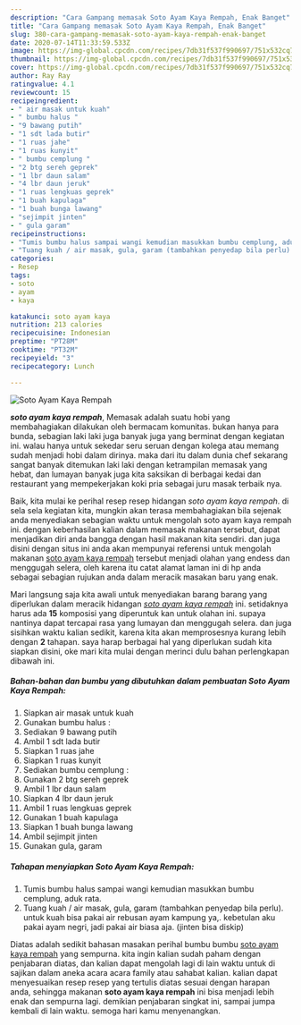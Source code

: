 ```yaml
---
description: "Cara Gampang memasak Soto Ayam Kaya Rempah, Enak Banget"
title: "Cara Gampang memasak Soto Ayam Kaya Rempah, Enak Banget"
slug: 380-cara-gampang-memasak-soto-ayam-kaya-rempah-enak-banget
date: 2020-07-14T11:33:59.533Z
image: https://img-global.cpcdn.com/recipes/7db31f537f990697/751x532cq70/soto-ayam-kaya-rempah-foto-resep-utama.jpg
thumbnail: https://img-global.cpcdn.com/recipes/7db31f537f990697/751x532cq70/soto-ayam-kaya-rempah-foto-resep-utama.jpg
cover: https://img-global.cpcdn.com/recipes/7db31f537f990697/751x532cq70/soto-ayam-kaya-rempah-foto-resep-utama.jpg
author: Ray Ray
ratingvalue: 4.1
reviewcount: 15
recipeingredient:
- " air masak untuk kuah"
- " bumbu halus "
- "9 bawang putih"
- "1 sdt lada butir"
- "1 ruas jahe"
- "1 ruas kunyit"
- " bumbu cemplung "
- "2 btg sereh geprek"
- "1 lbr daun salam"
- "4 lbr daun jeruk"
- "1 ruas lengkuas geprek"
- "1 buah kapulaga"
- "1 buah bunga lawang"
- "sejimpit jinten"
- " gula garam"
recipeinstructions:
- "Tumis bumbu halus sampai wangi kemudian masukkan bumbu cemplung, aduk rata."
- "Tuang kuah / air masak, gula, garam (tambahkan penyedap bila perlu). untuk kuah bisa pakai air rebusan ayam kampung ya,. kebetulan aku pakai ayam negri, jadi pakai air biasa aja. (jinten bisa diskip)"
categories:
- Resep
tags:
- soto
- ayam
- kaya

katakunci: soto ayam kaya 
nutrition: 213 calories
recipecuisine: Indonesian
preptime: "PT28M"
cooktime: "PT32M"
recipeyield: "3"
recipecategory: Lunch

---
```



![Soto Ayam Kaya Rempah](https://img-global.cpcdn.com/recipes/7db31f537f990697/751x532cq70/soto-ayam-kaya-rempah-foto-resep-utama.jpg)

<b><i>soto ayam kaya rempah</i></b>, Memasak adalah suatu hobi yang membahagiakan dilakukan oleh bermacam komunitas. bukan hanya para bunda, sebagian laki laki juga banyak juga yang berminat dengan kegiatan ini. walau hanya untuk sekedar seru seruan dengan kolega atau memang sudah menjadi hobi dalam dirinya. maka dari itu dalam dunia chef sekarang sangat banyak ditemukan laki laki dengan ketrampilan memasak yang hebat, dan lumayan banyak juga kita saksikan di berbagai kedai dan restaurant yang mempekerjakan koki pria sebagai juru masak terbaik nya.

Baik, kita mulai ke perihal resep resep hidangan <i>soto ayam kaya rempah</i>. di sela sela kegiatan kita, mungkin akan terasa membahagiakan bila sejenak anda menyediakan sebagian waktu untuk mengolah soto ayam kaya rempah ini. dengan keberhasilan kalian dalam memasak makanan tersebut, dapat menjadikan diri anda bangga dengan hasil makanan kita sendiri. dan juga disini dengan situs ini anda akan mempunyai referensi untuk mengolah makanan <u>soto ayam kaya rempah</u> tersebut menjadi olahan yang endess dan menggugah selera, oleh karena itu catat alamat laman ini di hp anda sebagai sebagian rujukan anda dalam meracik masakan baru yang enak.




Mari langsung saja kita awali untuk menyediakan barang barang yang diperlukan dalam meracik hidangan <u><i>soto ayam kaya rempah</i></u> ini. setidaknya harus ada <b>15</b> komposisi yang diperuntuk kan untuk olahan ini. supaya nantinya dapat tercapai rasa yang lumayan dan menggugah selera. dan juga sisihkan waktu kalian sedikit, karena kita akan memprosesnya kurang lebih dengan <b>2</b> tahapan. saya harap berbagai hal yang diperlukan sudah kita siapkan disini, oke mari kita mulai dengan merinci dulu bahan perlengkapan dibawah ini.

<!--inarticleads1-->

##### Bahan-bahan dan bumbu yang dibutuhkan dalam pembuatan Soto Ayam Kaya Rempah:

1. Siapkan  air masak untuk kuah
1. Gunakan  bumbu halus :
1. Sediakan 9 bawang putih
1. Ambil 1 sdt lada butir
1. Siapkan 1 ruas jahe
1. Siapkan 1 ruas kunyit
1. Sediakan  bumbu cemplung :
1. Gunakan 2 btg sereh geprek
1. Ambil 1 lbr daun salam
1. Siapkan 4 lbr daun jeruk
1. Ambil 1 ruas lengkuas geprek
1. Gunakan 1 buah kapulaga
1. Siapkan 1 buah bunga lawang
1. Ambil sejimpit jinten
1. Gunakan  gula, garam




<!--inarticleads2-->

##### Tahapan menyiapkan Soto Ayam Kaya Rempah:

1. Tumis bumbu halus sampai wangi kemudian masukkan bumbu cemplung, aduk rata.
1. Tuang kuah / air masak, gula, garam (tambahkan penyedap bila perlu). untuk kuah bisa pakai air rebusan ayam kampung ya,. kebetulan aku pakai ayam negri, jadi pakai air biasa aja. (jinten bisa diskip)




Diatas adalah sedikit bahasan masakan perihal bumbu bumbu <u>soto ayam kaya rempah</u> yang sempurna. kita ingin kalian sudah paham dengan penjabaran diatas, dan kalian dapat mengolah lagi di lain waktu untuk di sajikan dalam aneka acara acara family atau sahabat kalian. kalian dapat menyesuaikan resep resep yang tertulis diatas sesuai dengan harapan anda, sehingga makanan <b>soto ayam kaya rempah</b> ini bisa menjadi lebih enak dan sempurna lagi. demikian penjabaran singkat ini, sampai jumpa kembali di lain waktu. semoga hari kamu menyenangkan.
